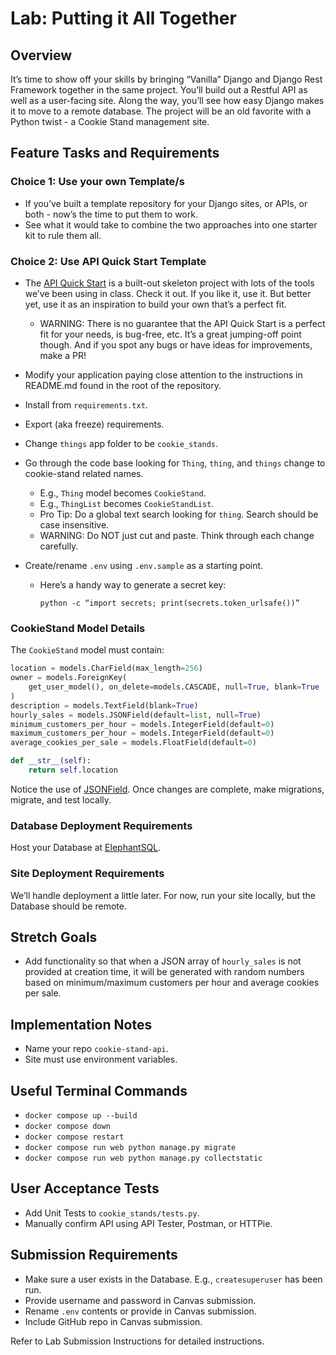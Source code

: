 # Lab: Putting it All Together

## Overview

It’s time to show off your skills by bringing “Vanilla” Django and Django Rest Framework together in the same project. You’ll build out a Restful API as well as a user-facing site. Along the way, you’ll see how easy Django makes it to move to a remote database. The project will be an old favorite with a Python twist - a Cookie Stand management site.

## Feature Tasks and Requirements

### Choice 1: Use your own Template/s

- If you’ve built a template repository for your Django sites, or APIs, or both - now’s the time to put them to work.
- See what it would take to combine the two approaches into one starter kit to rule them all.

### Choice 2: Use API Quick Start Template

- The [API Quick Start](https://github.com/codefellows/python-401-api-quickstart) is a built-out skeleton project with lots of the tools we’ve been using in class. Check it out. If you like it, use it. But better yet, use it as an inspiration to build your own that’s a perfect fit.
  - WARNING: There is no guarantee that the API Quick Start is a perfect fit for your needs, is bug-free, etc. It’s a great jumping-off point though. And if you spot any bugs or have ideas for improvements, make a PR!

- Modify your application paying close attention to the instructions in README.md found in the root of the repository.
- Install from `requirements.txt`.
- Export (aka freeze) requirements.
- Change `things` app folder to be `cookie_stands`.
- Go through the code base looking for `Thing`, `thing`, and `things` change to cookie-stand related names.
  - E.g., `Thing` model becomes `CookieStand`.
  - E.g., `ThingList` becomes `CookieStandList`.
  - Pro Tip: Do a global text search looking for `thing`. Search should be case insensitive.
  - WARNING: Do NOT just cut and paste. Think through each change carefully.
- Create/rename `.env` using `.env.sample` as a starting point.
  - Here’s a handy way to generate a secret key:
    ```
    python -c “import secrets; print(secrets.token_urlsafe())”
    ```

### CookieStand Model Details

The `CookieStand` model must contain:

```python
location = models.CharField(max_length=256)
owner = models.ForeignKey(
    get_user_model(), on_delete=models.CASCADE, null=True, blank=True
)
description = models.TextField(blank=True)
hourly_sales = models.JSONField(default=list, null=True)
minimum_customers_per_hour = models.IntegerField(default=0)
maximum_customers_per_hour = models.IntegerField(default=0)
average_cookies_per_sale = models.FloatField(default=0)

def __str__(self):
    return self.location
```

Notice the use of [JSONField](https://docs.djangoproject.com/en/4.0/ref/models/fields/#jsonfield).
Once changes are complete, make migrations, migrate, and test locally.

### Database Deployment Requirements

Host your Database at [ElephantSQL](https://www.elephantsql.com/).

### Site Deployment Requirements

We’ll handle deployment a little later. For now, run your site locally, but the Database should be remote.

## Stretch Goals

- Add functionality so that when a JSON array of `hourly_sales` is not provided at creation time, it will be generated with random numbers based on minimum/maximum customers per hour and average cookies per sale.

## Implementation Notes

- Name your repo `cookie-stand-api`.
- Site must use environment variables.

## Useful Terminal Commands

- `docker compose up --build`
- `docker compose down`
- `docker compose restart`
- `docker compose run web python manage.py migrate`
- `docker compose run web python manage.py collectstatic`

## User Acceptance Tests

- Add Unit Tests to `cookie_stands/tests.py`.
- Manually confirm API using API Tester, Postman, or HTTPie.

## Submission Requirements

- Make sure a user exists in the Database. E.g., `createsuperuser` has been run.
- Provide username and password in Canvas submission.
- Rename `.env` contents or provide in Canvas submission.
- Include GitHub repo in Canvas submission.

Refer to Lab Submission Instructions for detailed instructions.

